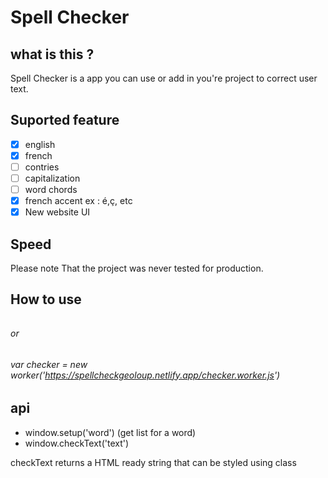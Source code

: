 # Spell Checker
## what is this ?
Spell Checker is a app you can use or add in you're project to correct user text.

## Suported feature
- [x] english
- [x] french
- [ ] contries
- [ ] capitalization
- [ ] word chords
- [x] french accent ex : é,ç, etc
- [x] New website UI

## Speed
Please note That the project was never tested for production.

## How to use
###### <script type='module' src="checker.js"></script>
###### or
###### var checker = new worker('https://spellcheckgeoloup.netlify.app/checker.worker.js')

## api
- window.setup('word') (get list for a word)
- window.checkText('text') 

checkText returns a HTML ready string that can be styled using class
